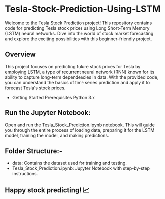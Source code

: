 # Tesla-Stock-Prediction-Using-LSTM

Welcome to the Tesla Stock Prediction project! This repository contains code for predicting Tesla stock prices using Long Short-Term Memory (LSTM) neural networks. Dive into the world of stock market forecasting and explore the exciting possibilities with this beginner-friendly project.

## Overview

This project focuses on predicting future stock prices for Tesla by employing LSTM, a type of recurrent neural network (RNN) known for its ability to capture long-term dependencies in data. With the provided code, you can understand the basics of time series prediction and apply it to forecast Tesla's stock prices.

* Getting Started
Prerequisites
Python 3.x

## Run the Jupyter Notebook:

Open and run the Tesla_Stock_Prediction.ipynb notebook. This will guide you through the entire process of loading data, preparing it for the LSTM model, training the model, and making predictions.

## Folder Structure:-
* data: Contains the dataset used for training and testing.
* Tesla_Stock_Prediction.ipynb: Jupyter Notebook with step-by-step instructions.

## Happy stock predicting! 📈 
